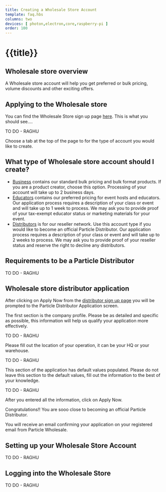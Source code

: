 ```yaml
---
title: Creating a Wholesale Store Account
template: faq.hbs
columns: two
devices: [ photon,electron,core,raspberry-pi ]
order: 100
---
```


# {{title}}

## Wholesale store overview

A Wholesale store account will help you get preferred or bulk pricing, volume discounts and other exciting offers.


## Applying to the Wholesale store

You can find the Wholesale Store sign up page [here](http://www-wholesale.particle.io/wholesale-b2b).
This is what you should see....

TO DO - RAGHU

Choose a tab at the top of the page to for the type of account you would like to create. 

## What type of Wholesale store account should I create?

 - [Business](http://www-wholesale.particle.io/wholesale-b2b) contains our standard bulk pricing and bulk format products. If you are a product creator, choose this option. Processing of your account will take up to 2 business days. 
 - [Educators](http://www-wholesale.particle.io/wholesale-educators) contains our preferred pricing for event hosts and educators. Our application process requires a description of your class or event and will take up to 1 week to process. We may ask you to provide proof of your tax-exempt educator status or marketing materials for your event. 
 - [Distributors](http://www-wholesale.particle.io/wholesale-distributors) is for our reseller network. Use this account type if you would like to become an official Particle Distributor. Our application process requires a description of your class or event and will take up to 2 weeks to process. We may ask you to provide proof of your reseller status and reserve the right to decline any distributors. 

## Requirements to be a Particle Distributor
TO DO - RAGHU

## Wholesale store distributor application

After clicking on Apply Now from the [distributor sign up page](http://www-wholesale.particle.io/wholesale-distributors) you will be prompted to the Particle Distributor Application screen.

The first section is the company profile. Please be as detailed and specific as possible, this information will help us qualify your application more effectively. 

TO DO - RAGHU

Please fill out the location of your operation, it can be your HQ or your warehouse. 

TO DO - RAGHU

This section of the application has default values populated. Please do not leave this section to the default values, fill out the information to the best of your knowledge.

TO DO - RAGHU

After you entered all the information, click on Apply Now.

Congratulations!! You are sooo close to becoming an official Particle Distributor.

You will receive an email confirming your application on your registered email from Particle Wholesale.

## Setting up your Wholesale Store Account
TO DO - RAGHU

## Logging into the Wholesale Store
TO DO - RAGHU
